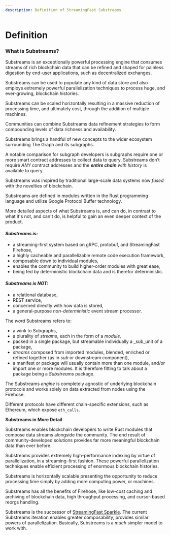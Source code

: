 ```yaml
---
description: Definition of StreamingFast Substreams
---
```


# Definition

### What is Substreams?

Substreams is an exceptionally powerful processing engine that consumes streams of rich blockchain data that can be refined and shaped for painless digestion by end-user applications, such as decentralized exchanges.

Substreams can be used to populate any kind of data store and also employs extremely powerful parallelization techniques to process huge, and ever-growing, blockchain histories.

Substreams can be scaled horizontally resulting in a massive reduction of processing time, and ultimately cost, through the addition of multiple machines.

Communities can combine Substreams data refinement strategies to form compounding levels of data richness and availability.

Substreams brings a handful of new concepts to the wider ecosystem surrounding The Graph and its subgraphs.&#x20;

A notable comparison for subgraph developers is subgraphs require one or more smart contract addresses to collect data to query. Substreams don’t require _ANY_ contract addresses and the _**entire chain** with history_ is available to query.

Substreams was inspired by traditional large-scale data systems now _fused_ with the novelties of blockchain.

Substreams are defined in modules written in the Rust programming language and utilize Google Protocol Buffer technology.

More detailed aspects of what Substreams is, and can do, in contrast to what it's not, and can't do, is helpful to gain an even deeper context of the product.

#### _Substreams **is:**_

* a streaming-first system based on gRPC, protobuf, and StreamingFast Firehose,
* a highly cacheable and parallelizable remote code execution framework,&#x20;
* composable down to individual modules,
* enables the community to build higher-order modules with great ease,
* being fed by deterministic blockchain data and is therefor deterministic.

#### _Substreams is **NOT:**_

* a relational database,
* REST service,
* concerned directly with how data is stored,
* a general-purpose _non-deterministic_ event stream processor.

The _word_ Substreams refers to:

* a wink to Subgraphs,
* a plurality of _streams_, each in the form of a _module,_
* packed in a single package, but streamable individually a _sub_unit of a package,
* _streams_ composed from imported modules, blended, enriched or refined together (as in _sub_ or downstream component),
* a manifest or package will usually contain more than one module, and/or import one or more modules. It is therefore fitting to talk about a package being a _Substreams_ package.

The Substreams _engine_ is completely agnostic of underlying blockchain protocols and works solely on data extracted from nodes using the Firehose.&#x20;

Different protocols have different chain-specific extensions, such as Ethereum, which expose `eth_calls`.

**Substreams in More Detail**&#x20;

Substreams enables blockchain developers to write Rust modules that compose data streams alongside the community. The end result of community-developed solutions provides far more meaningful blockchain data than ever before.

Substreams provides extremely high-performance indexing by virtue of parallelization, in a streaming-first fashion. These powerful parallelization techniques enable efficient processing of enormous blockchain histories.

Substreams is horizontally scalable presenting the opportunity to reduce processing time simply by adding more computing power, or machines.

Substreams has all the benefits of Firehose, like low-cost caching and archiving of blockchain data, high throughput processing, and cursor-based reorgs handling.

Substreams is the successor of [StreamingFast Sparkle](https://github.com/streamingfast/sparkle). The current Substreams iteration enables greater composability, provides similar powers of parallelization. Basically, Substreams is a _much_ simpler model to work with.
